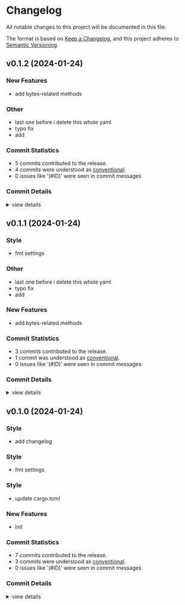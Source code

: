 # Changelog

All notable changes to this project will be documented in this file.

The format is based on [Keep a Changelog](https://keepachangelog.com/en/1.0.0/),
and this project adheres to [Semantic Versioning](https://semver.org/spec/v2.0.0.html).

## v0.1.2 (2024-01-24)

### New Features

 - <csr-id-61e663283a544ab91690068d451733fd2425d7b5/> add bytes-related methods

### Other

 - <csr-id-91ceb7ec76aee8a3a0aef58b9293d72350a02095/> last one before i delete this whole yaml
 - <csr-id-3914ab680f21598e896c19fe5df4a57b1faa922e/> typo fix
 - <csr-id-ac7a0fadfd48b3fc2e1b213d62646d8ed173719a/> add

### Commit Statistics

<csr-read-only-do-not-edit/>

 - 5 commits contributed to the release.
 - 4 commits were understood as [conventional](https://www.conventionalcommits.org).
 - 0 issues like '(#ID)' were seen in commit messages

### Commit Details

<csr-read-only-do-not-edit/>

<details><summary>view details</summary>

 * **Uncategorized**
    - Release alloy_serde_macro v0.1.1 ([`2f8df3b`](https://github.com/anticode-dev/alloy_serde_macro/commit/2f8df3bb829106f85af37147bb05a617720d12c9))
    - Add bytes-related methods ([`61e6632`](https://github.com/anticode-dev/alloy_serde_macro/commit/61e663283a544ab91690068d451733fd2425d7b5))
    - Last one before i delete this whole yaml ([`91ceb7e`](https://github.com/anticode-dev/alloy_serde_macro/commit/91ceb7ec76aee8a3a0aef58b9293d72350a02095))
    - Typo fix ([`3914ab6`](https://github.com/anticode-dev/alloy_serde_macro/commit/3914ab680f21598e896c19fe5df4a57b1faa922e))
    - Add ([`ac7a0fa`](https://github.com/anticode-dev/alloy_serde_macro/commit/ac7a0fadfd48b3fc2e1b213d62646d8ed173719a))
</details>

## v0.1.1 (2024-01-24)

<csr-id-6569af6e112da24f1abd10f4ca0ce1d1dcb5ba28/>
<csr-id-91ceb7ec76aee8a3a0aef58b9293d72350a02095/>
<csr-id-3914ab680f21598e896c19fe5df4a57b1faa922e/>
<csr-id-ac7a0fadfd48b3fc2e1b213d62646d8ed173719a/>

### Style

 - <csr-id-6569af6e112da24f1abd10f4ca0ce1d1dcb5ba28/> fmt settings

### Other

 - <csr-id-91ceb7ec76aee8a3a0aef58b9293d72350a02095/> last one before i delete this whole yaml
 - <csr-id-3914ab680f21598e896c19fe5df4a57b1faa922e/> typo fix
 - <csr-id-ac7a0fadfd48b3fc2e1b213d62646d8ed173719a/> add

### New Features

 - <csr-id-61e663283a544ab91690068d451733fd2425d7b5/> add bytes-related methods

### Commit Statistics

<csr-read-only-do-not-edit/>

 - 3 commits contributed to the release.
 - 1 commit was understood as [conventional](https://www.conventionalcommits.org).
 - 0 issues like '(#ID)' were seen in commit messages

### Commit Details

<csr-read-only-do-not-edit/>

<details><summary>view details</summary>

 * **Uncategorized**
    - Release alloy_serde_macro v0.1.1 ([`9c199b2`](https://github.com/anticode-dev/alloy_serde_macro/commit/9c199b253217cc1f8298cc1a5966ad91dbebce70))
    - Release alloy_serde_macro v0.1.0 ([`8d3f04b`](https://github.com/anticode-dev/alloy_serde_macro/commit/8d3f04ba1110816e55bc4ea736e0f0b4f69d348d))
    - Fmt settings ([`6569af6`](https://github.com/anticode-dev/alloy_serde_macro/commit/6569af6e112da24f1abd10f4ca0ce1d1dcb5ba28))
</details>

## v0.1.0 (2024-01-24)

<csr-id-fda787c02076678b4201569034e19e4b87f2afad/>
<csr-id-aa19c77c49a3677eaddea6a6e616d1d5eb2ba6c5/>
<csr-id-6569af6e112da24f1abd10f4ca0ce1d1dcb5ba28/>

### Style

 - <csr-id-fda787c02076678b4201569034e19e4b87f2afad/> add changelog

### Style

 - <csr-id-6569af6e112da24f1abd10f4ca0ce1d1dcb5ba28/> fmt settings

### Style

 - <csr-id-aa19c77c49a3677eaddea6a6e616d1d5eb2ba6c5/> update cargo.toml

### New Features

 - <csr-id-f155550148363951a6975d2cfc7687e19e596147/> init

### Commit Statistics

<csr-read-only-do-not-edit/>

 - 7 commits contributed to the release.
 - 3 commits were understood as [conventional](https://www.conventionalcommits.org).
 - 0 issues like '(#ID)' were seen in commit messages

### Commit Details

<csr-read-only-do-not-edit/>

<details><summary>view details</summary>

 * **Uncategorized**
    - Release alloy_serde_macro v0.1.0 ([`fc079b6`](https://github.com/anticode-dev/alloy_serde_macro/commit/fc079b6975ed24133f5834d55a36c85417843541))
    - Update cargo.toml ([`aa19c77`](https://github.com/anticode-dev/alloy_serde_macro/commit/aa19c77c49a3677eaddea6a6e616d1d5eb2ba6c5))
    - Release alloy_serde_macro v0.1.0 ([`cdfa7fc`](https://github.com/anticode-dev/alloy_serde_macro/commit/cdfa7fca600ff66d5690125ad04b08e9decdb2bc))
    - Add changelog ([`fda787c`](https://github.com/anticode-dev/alloy_serde_macro/commit/fda787c02076678b4201569034e19e4b87f2afad))
    - Release alloy_serde_macro v0.1.0 ([`2b22ea4`](https://github.com/anticode-dev/alloy_serde_macro/commit/2b22ea4508bdc5efa80dc0ce74cd7dda808ff5cc))
    - Init ([`f155550`](https://github.com/anticode-dev/alloy_serde_macro/commit/f155550148363951a6975d2cfc7687e19e596147))
    - Initial commit ([`09fc37f`](https://github.com/anticode-dev/alloy_serde_macro/commit/09fc37fd2809c7f08ef2675bb8848306ceb575ce))
</details>


